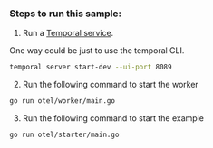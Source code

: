 ### Steps to run this sample:
1) Run a [Temporal service](https://github.com/temporalio/samples-go/tree/main/#how-to-use).

One way could be just to use the temporal CLI.  

```bash
temporal server start-dev --ui-port 8089
```

2) Run the following command to start the worker
```bash
go run otel/worker/main.go
```
3) Run the following command to start the example
```bash
go run otel/starter/main.go
```
